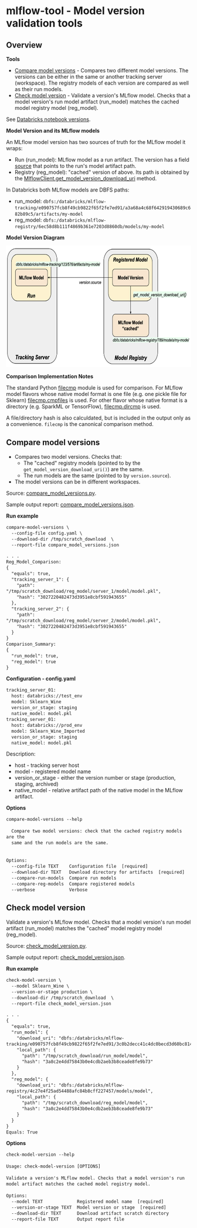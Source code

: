 # mlflow-tool - Model version validation tools


## Overview

**Tools**
* [Compare model versions](#Compare-model-versions) - Compares two different model versions. The versions can be
either in the same or another tracking server (workspace). 
The registry models of each version are compared as well as their run models.
* [Check model version](#Check-model-version) - Validate a version's MLflow model. Checks that a model version's run model artifact (run_model) matches the cached model registry model (reg_model).

See [Databricks notebook versions](databricks_notebooks/check_version).

**Model Version and its MLflow models**

An MLflow model version has two sources of truth for the MLflow model it wraps:
* Run (run_model): MLflow model as a run artifact. 
The version has a field [source](https://mlflow.org/docs/latest/python_api/mlflow.entities.html#mlflow.entities.model_registry.ModelVersion.source) that points to the run's model artifact path.
* Registry (reg_model): "cached" version of above. Its path is obtained by the 
[MlflowClient.get_model_version_download_uri](https://mlflow.org/docs/latest/python_api/mlflow.client.html#mlflow.client.MlflowClient.get_model_version_download_uri) method.

In Databricks both MLflow models are DBFS paths:
* run_model: `dbfs:/databricks/mlflow-tracking/e090757fcb8f49cb9822f65f2fe7ed91/a3a68a4c68f642919430689c682b89c5/artifacts/my-model`
* reg_model: `dbfs:/databricks/mlflow-registry/6ec58d8b111f4869b361e7203d8860db/models/my-model`


**Model Version Diagram**

<img src="docs/MLflow_Model_Version.png" height="330" />

**Comparison Implementation Notes**

The standard Python [filecmp](https://docs.python.org/3/library/filecmp.html) module is used for comparison.
For MLflow model flavors whose native model format is one file (e.g. one pickle file for Sklearn) 
[filecmp.cmpfiles](https://docs.python.org/3/library/filecmp.html#filecmp.cmpfiles)  is used.
For other flavor whose native format is a directory (e.g. SparkML or TensorFlow), [filecmp.dircmp](https://docs.python.org/3/library/filecmp.html#filecmp.dircmp) is used.

A file/directory hash is also calculdated, but is included in the output only as a convenience. 
`filecmp` is the canonical comparison method.


## Compare model versions

* Compares two model versions. Checks that:
  * The "cached" registry models (pointed to by the `get_model_version_download_uri()`) are the same.
  * The run models are the same (pointed to by `version.source`).
* The model versions can be in different workspaces.

Source: [compare_model_versions.py](mlflow_tools/check_version/compare_model_versions.py).

Sample output report: [compare_model_versions.json](samples/check_version/compare_model_versions.json).

**Run example**
```
compare-model-versions \
  --config-file config.yaml \
  --download-dir /tmp/scratch_download  \
  --report-file compare_model_versions.json
```
```
. . .
Reg_Model_Comparison:
{   
  "equals": true,
  "tracking_server_1": {
    "path": "/tmp/scratch_download/reg_model/server_1/model/model.pkl",
    "hash": "3027220482473d3951e8cbf591943655"
  },
  "tracking_server_2": {
    "path": "/tmp/scratch_download/reg_model/server_2/model/model.pkl",
    "hash": "3027220482473d3951e8cbf591943655"
  } 
}   
Comparison_Summary:
{     
  "run_model": true,
  "reg_model": true
} 
```

**Configuration - config.yaml**
```
tracking_server_01:
  host: databricks://test_env
  model: Sklearn_Wine
  version_or_stage: staging
  native_model: model.pkl
tracking_server_01:
  host: databricks://prod_env
  model: Sklearn_Wine_Imported
  version_or_stage: staging
  native_model: model.pkl
```
Description:
* host - tracking server host
* model - registered model name
* version_or_stage - either the version number or stage (production, staging, archived)
* native_model - relative artifact path of the native model in the MLflow artifact.


**Options**

```
compare-model-versions --help

  Compare two model versions: check that the cached registry models are the
  same and the run models are the same.


Options:
  --config-file TEXT    Configuration file  [required]
  --download-dir TEXT   Download directory for artifacts  [required]
  --compare-run-models  Compare run models
  --compare-reg-models  Compare registered models
  --verbose             Verbose
```

## Check model version

Validate a version's MLflow model. Checks that a model version's run model artifact (run_model) matches the "cached" model registry model (reg_model).


Source: [check_model_version.py](mlflow_tools/check_version/check_model_version.py).

Sample output report: [check_model_version.json](samples/check_version/check_model_version.json).

**Run example**
```
check-model-version \
  --model Sklearn_Wine \
  --version-or-stage production \
  --download-dir /tmp/scratch_download  \
  --report-file check_model_version.json
```
```
. . .
{
  "equals": true,
  "run_model": {
    "download_uri": "dbfs:/databricks/mlflow-tracking/e090757fcb8f49cb9822f65f2fe7ed91/3c0b2decc41c4dc0becd3d60bc814a4d/artifacts/model",
    "local_path": {
      "path": "/tmp/scratch_download/run_model/model",
      "hash": "3a8c2e4dd75843b0e4cdb2aeb3b8ceade8fe9b73"
    }
  },
  "reg_model": {
    "download_uri": "dbfs:/databricks/mlflow-registry/4c27e4f25ad54488afc84b8cff227457/models/model",
    "local_path": {
      "path": "/tmp/scratch_download/reg_model/model",
      "hash": "3a8c2e4dd75843b0e4cdb2aeb3b8ceade8fe9b73"
    }
  }
}
Equals: True
```

**Options**
```
check-model-version --help

Usage: check-model-version [OPTIONS]

Validate a version's MLflow model. Checks that a model version's run model artifact matches the cached model registry model.

Options:
  --model TEXT             Registered model name  [required]
  --version-or-stage TEXT  Model version or stage  [required]
  --download-dir TEXT      Download artifact scratch directory
  --report-file TEXT       Output report file
```
